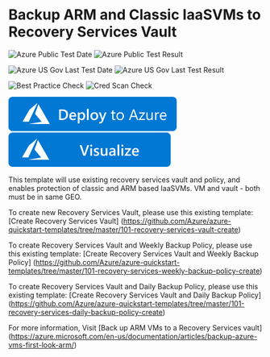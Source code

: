 # Backup ARM and Classic IaaSVMs to Recovery Services Vault

![Azure Public Test Date](https://azurequickstartsservice.blob.core.windows.net/badges/201-recovery-services-backup-classic-resource-manager-vms/PublicLastTestDate.svg)
![Azure Public Test Result](https://azurequickstartsservice.blob.core.windows.net/badges/201-recovery-services-backup-classic-resource-manager-vms/PublicDeployment.svg)

![Azure US Gov Last Test Date](https://azurequickstartsservice.blob.core.windows.net/badges/201-recovery-services-backup-classic-resource-manager-vms/FairfaxLastTestDate.svg)
![Azure US Gov Last Test Result](https://azurequickstartsservice.blob.core.windows.net/badges/201-recovery-services-backup-classic-resource-manager-vms/FairfaxDeployment.svg)

![Best Practice Check](https://azurequickstartsservice.blob.core.windows.net/badges/201-recovery-services-backup-classic-resource-manager-vms/BestPracticeResult.svg)
![Cred Scan Check](https://azurequickstartsservice.blob.core.windows.net/badges/201-recovery-services-backup-classic-resource-manager-vms/CredScanResult.svg)

[![Deploy To Azure](https://raw.githubusercontent.com/Azure/azure-quickstart-templates/master/1-CONTRIBUTION-GUIDE/images/deploytoazure.svg?sanitize=true)]("https://portal.azure.com/#create/Microsoft.Template/uri/https%3A%2F%2Fraw.githubusercontent.com%2FAzure%2Fazure-quickstart-templates%2Fmaster%2F201-recovery-services-backup-classic-resource-manager-vms%2Fazuredeploy.json")  [![Visualize](https://raw.githubusercontent.com/Azure/azure-quickstart-templates/master/1-CONTRIBUTION-GUIDE/images/visualizebutton.svg?sanitize=true)]("http://armviz.io/#/?load=https%3A%2F%2Fraw.githubusercontent.com%2FAzure%2Fazure-quickstart-templates%2Fmaster%2F201-recovery-services-backup-classic-resource-manager-vms%2Fazuredeploy.json")
    


    


This template will use existing recovery services vault and policy, and enables protection of classic and ARM based IaaSVMs. VM and vault - both must be in same GEO.

To create new Recovery Services Vault, please use this existing template: [Create Recovery Services Vault] (https://github.com/Azure/azure-quickstart-templates/tree/master/101-recovery-services-vault-create)

To create Recovery Services Vault and Weekly Backup Policy, please use this existing template: [Create Recovery Services Vault and Weekly Backup Policy] (https://github.com/Azure/azure-quickstart-templates/tree/master/101-recovery-services-weekly-backup-policy-create)

To create Recovery Services Vault and Daily Backup Policy, please use this existing template: [Create Recovery Services Vault and Daily Backup Policy] (https://github.com/Azure/azure-quickstart-templates/tree/master/101-recovery-services-daily-backup-policy-create)

For more information, Visit [Back up ARM VMs to a Recovery Services vault] (https://azure.microsoft.com/en-us/documentation/articles/backup-azure-vms-first-look-arm/)

